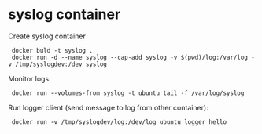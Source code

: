 # syslog container




Create syslog container

     docker buld -t syslog .
     docker run -d --name syslog --cap-add syslog -v $(pwd)/log:/var/log -v /tmp/syslogdev:/dev syslog



Monitor logs:

     docker run --volumes-from syslog -t ubuntu tail -f /var/log/syslog


Run logger client (send message to log from other container):

     docker run -v /tmp/syslogdev/log:/dev/log ubuntu logger hello

